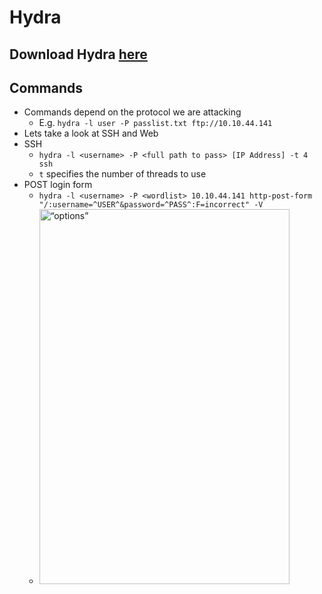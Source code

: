 # Hydra
Download Hydra [here](https://github.com/vanhauser-thc/thc-hydra)
---
## Commands
- Commands depend on the protocol we are attacking
  - E.g. `hydra -l user -P passlist.txt ftp://10.10.44.141`
- Lets take a look at SSH and Web
- SSH
  - `hydra -l <username> -P <full path to pass> [IP Address] -t 4 ssh`
  - `t` specifies the number of threads to use
- POST login form
  - `hydra -l <username> -P <wordlist> 10.10.44.141 http-post-form "/:username=^USER^&password=^PASS^:F=incorrect" -V`
  - <img src="https://user-images.githubusercontent.com/109667444/226665620-4ef1c721-c90a-45ae-8ed4-acbefe9655b9.png" alt= “options” style="width:400px; height:600px">
